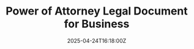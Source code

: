 ---
title: Power of Attorney Legal Document for Business
linkTitle: Power of Attorney Legal Document for Business
date: '2025-04-24T16:18:00Z'
weight: 1
description: No content
draft: false
ref: power-of-attorney-legal-document-for-business
---